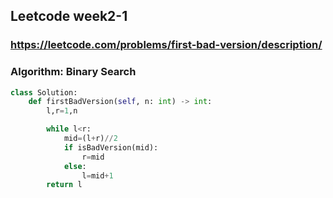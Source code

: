 ##  Leetcode week2-1

### https://leetcode.com/problems/first-bad-version/description/
### Algorithm: Binary Search


``` python
class Solution:
    def firstBadVersion(self, n: int) -> int:
        l,r=1,n

        while l<r:
            mid=(l+r)//2
            if isBadVersion(mid):
                r=mid
            else:
                l=mid+1
        return l
```
